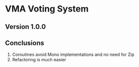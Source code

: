 # VMA Voting System

## Version 1.0.0

## Conclusions

1. Coroutines avoid Mono implementations and no need for Zip
2. Refactoring is much easier